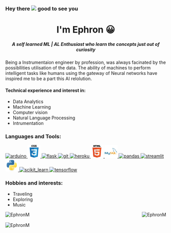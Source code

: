 ### Hey there <img src="https://media.giphy.com/media/hvRJCLFzcasrR4ia7z/giphy.gif" width="25px"> good to see you

<h1 align="center"> I'm Ephron 😀 </h1>
<h5 align="center">A self learned ML | AL Enthusiast who learn the concepts just out of curiosity</h5>


Being a Instrumentaion engineer by profession, was always facinated by the possibllities utilisation of the data.
The ability of machines to perform intelligent tasks like humans using the gateway of Neural networks have inspired me to be a part this AI relolution.  

#### Technical experience and interest in:
* Data Analytics
* Machine Learning
* Computer vision 
* Natural Language Processing 
* Intrumentation

<h3 align="left">Languages and Tools:</h3>
<p align="left"> <a href="https://www.arduino.cc/" target="_blank"> <img src="https://cdn.worldvectorlogo.com/logos/arduino-1.svg" alt="arduino" width="40" height="40"/> </a> 
<a href="https://www.w3schools.com/css/" target="_blank"> <img src="https://raw.githubusercontent.com/devicons/devicon/master/icons/css3/css3-original-wordmark.svg" alt="css3" width="40" height="40"/> </a> 
<a href="https://flask.palletsprojects.com/" target="_blank"> <img src="https://www.vectorlogo.zone/logos/pocoo_flask/pocoo_flask-icon.svg" alt="flask" width="40" height="40"/> </a>
<a href="https://git-scm.com/" target="_blank"> <img src="https://www.vectorlogo.zone/logos/git-scm/git-scm-icon.svg" alt="git" width="40" height="40"/> </a> <a href="https://heroku.com" target="_blank"> <img src="https://www.vectorlogo.zone/logos/heroku/heroku-icon.svg" alt="heroku" width="40" height="40"/> </a> 
<a href="https://www.w3.org/html/" target="_blank"> <img src="https://raw.githubusercontent.com/devicons/devicon/master/icons/html5/html5-original-wordmark.svg" alt="html5" width="40" height="40"/> </a>
 <a href="https://www.mysql.com/" target="_blank"> <img src="https://raw.githubusercontent.com/devicons/devicon/master/icons/mysql/mysql-original-wordmark.svg" alt="mysql" width="40" height="40"/> </a>
 <a href="https://pandas.pydata.org/" target="_blank"> <img src="https://user-images.githubusercontent.com/94764266/152728083-f6dbe1e3-d166-436e-891c-6fa3698f83b9.png" alt="pandas" width="40" height="40"/> </a>
 <a href="https://streamlit.io/" target="_blank"> <img src="https://user-images.githubusercontent.com/94764266/152727759-92d1d979-3fe9-4a47-9108-78647fa6fc00.png" alt="streamlit" width="40" height="40"/></a>
 <a href="https://www.python.org" target="_blank"> <img src="https://raw.githubusercontent.com/devicons/devicon/master/icons/python/python-original.svg" alt="python" width="40" height="40"/> </a> <a href="https://scikit-learn.org/" target="_blank"> <img src="https://upload.wikimedia.org/wikipedia/commons/0/05/Scikit_learn_logo_small.svg" alt="scikit_learn" width="40" height="40"/> </a> <a href="https://www.tensorflow.org" target="_blank"> <img src="https://www.vectorlogo.zone/logos/tensorflow/tensorflow-icon.svg" alt="tensorflow" width="40" height="40"/> </a></P>

### Hobbies and interests:
* Traveling
* Exploring
* Music

<p><img align="left" src="https://github-readme-stats.vercel.app/api/top-langs?username=EphronM&show_icons=true&locale=en&layout=compact&theme=gotham" alt="EphronM" /></p>

<p align="right"> <img src="https://github-readme-stats.vercel.app/api?username=EphronM&show_icons=true&theme=gotham" alt="EphronM" />

<p><img align="center" src="https://github-readme-streak-stats.herokuapp.com/?user=EphronM&theme=gotham" alt="EphronM" /></p>


<!---
EphronM/EphronM is a ✨ special ✨ repository because its `README.md` (this file) appears on your GitHub profile.
You can click the Preview link to take a look at your changes.
--->
